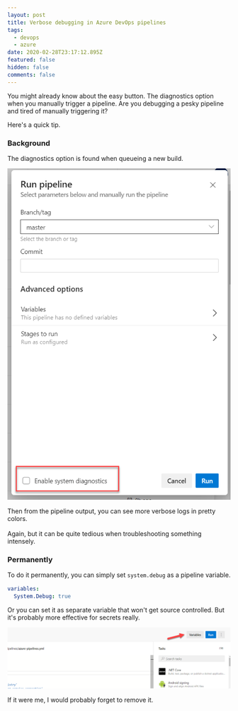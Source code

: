 ```yaml
---
layout: post
title: Verbose debugging in Azure DevOps pipelines
tags:
  - devops
  - azure
date: 2020-02-28T23:17:12.895Z
featured: false
hidden: false
comments: false
---
```

You might already know about the easy button. The diagnostics option when you manually trigger a pipeline. Are you debugging a pesky pipeline and tired of manually triggering it?

Here's a quick tip.

<!--more-->

### Background

The diagnostics option is found when queueing a new build.

![](/assets/uploads/2020-02-28_18-19-22.png "Enable diagnostics through checkmark")

Then from the pipeline output, you can see more verbose logs in pretty colors. \
\
Again, but it can be quite tedious when troubleshooting something intensely.

### Permanently

To do it permanently, you can simply set `system.debug` as a pipeline variable.

```yaml
variables:
  System.Debug: true
```

Or you can set it as separate variable that won't get source controlled. But it's probably more effective for secrets really. 

![](/assets/uploads/2020-02-28_18-23-52.png "Pipeline variable button")

If it were me, I would probably forget to remove it.

